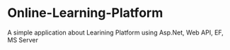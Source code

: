 # Online-Learning-Platform
A simple application about Learining Platform using Asp.Net, Web API, EF, MS Server
